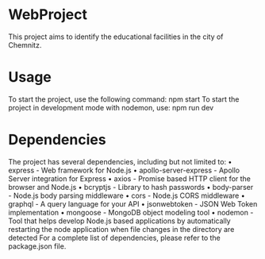 # WebProject
This project aims to identify the educational facilities in the city of Chemnitz.


# Usage
To start the project, use the following command: npm start
To start the project in development mode with nodemon, use: npm run dev


# Dependencies
The project has several dependencies, including but not limited to:
	•	express - Web framework for Node.js
	•	apollo-server-express - Apollo Server integration for Express
	•	axios - Promise based HTTP client for the browser and Node.js
	•	bcryptjs - Library to hash passwords
	•	body-parser - Node.js body parsing middleware
	•	cors - Node.js CORS middleware
	•	graphql - A query language for your API
	•	jsonwebtoken - JSON Web Token implementation
	•	mongoose - MongoDB object modeling tool
	•	nodemon - Tool that helps develop Node.js based applications by automatically restarting the node application when file changes in the directory are detected
For a complete list of dependencies, please refer to the package.json file.